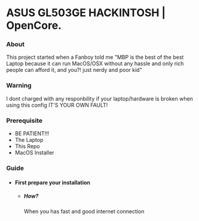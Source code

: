 # ASUS GL503GE HACKINTOSH | OpenCore.

### About
This project started when a Fanboy told me "MBP is the best of the best Laptop because it can run MacOS/OSX without any hassle and only rich people can afford it, and you?! just nerdy and poor kid"

### Warning
I dont charged with any responbility if your laptop/hardware is broken when using this config
IT'S YOUR OWN FAULT!

### Prerequisite
- BE PATIENT!!!
- The Laptop
- This Repo
- MacOS Installer

### Guide
- #### First prepare your installation
  - ##### How?
    When you has fast and good internet connection